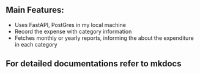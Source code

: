 ## Main Features:
- Uses FastAPI, PostGres in my local machine
- Record the expense with category information
- Fetches monthly or yearly reports, informing the about the expenditure in each category

## For detailed documentations refer to mkdocs

